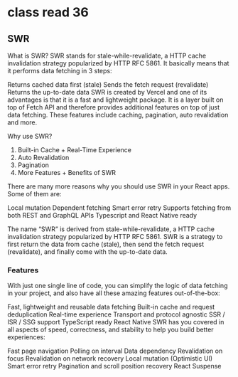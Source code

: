 # class read 36

## SWR

What is SWR?
SWR stands for stale-while-revalidate, a HTTP cache invalidation strategy popularized by HTTP RFC 5861. It basically means that it performs data fetching in 3 steps:

Returns cached data first (stale)
Sends the fetch request (revalidate)
Returns the up-to-date data
SWR is created by Vercel and one of its advantages is that it is a fast and lightweight package. It is a layer built on top of Fetch API and therefore provides additional features on top of just data fetching. These features include caching, pagination, auto revalidation and more.

Why use SWR?
1. Built-in Cache + Real-Time Experience
2. Auto Revalidation
3. Pagination
4. More Features + Benefits of SWR

There are many more reasons why you should use SWR in your React apps. Some of them are:

Local mutation
Dependent fetching
Smart error retry
Supports fetching from both REST and GraphQL APIs
Typescript and React Native ready

The name “SWR” is derived from stale-while-revalidate, a HTTP cache invalidation strategy popularized by HTTP RFC 5861. SWR is a strategy to first return the data from cache (stale), then send the fetch request (revalidate), and finally come with the up-to-date data.

### Features
With just one single line of code, you can simplify the logic of data fetching in your project, and also have all these amazing features out-of-the-box:

Fast, lightweight and reusable data fetching
Built-in cache and request deduplication
Real-time experience
Transport and protocol agnostic
SSR / ISR / SSG support
TypeScript ready
React Native
SWR has you covered in all aspects of speed, correctness, and stability to help you build better experiences:

Fast page navigation
Polling on interval
Data dependency
Revalidation on focus
Revalidation on network recovery
Local mutation (Optimistic UI)
Smart error retry
Pagination and scroll position recovery
React Suspense
